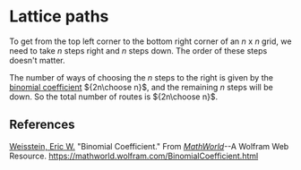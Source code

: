 # Lattice paths
To get from the top left corner to the bottom right corner of an $n$ x $n$ grid, we need to take $n$ steps right and $n$ steps down. The order of these steps doesn't matter.

The number of ways of choosing the $n$ steps to the right is given by the [binomial coefficient](https://mathworld.wolfram.com/BinomialCoefficient.html) ${2n\choose n}$, and the remaining $n$ steps will be down. So the total number of routes is ${2n\choose n}$.

## References
[Weisstein, Eric W.](https://mathworld.wolfram.com/about/author.html) "Binomial Coefficient." From *[MathWorld](https://mathworld.wolfram.com/)*--A Wolfram Web Resource. https://mathworld.wolfram.com/BinomialCoefficient.html
